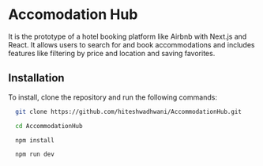 
# Accomodation Hub

It is the prototype of a hotel booking platform like Airbnb with Next.js and React. It allows users to search for and book accommodations and includes features like filtering by price and location and saving favorites.

## Installation

To install, clone the repository and run the following commands:
```bash
  git clone https://github.com/hiteshwadhwani/AccommodationHub.git
```

```bash
  cd AccommodationHub
```

```bash
  npm install
```

```bash
  npm run dev
```
